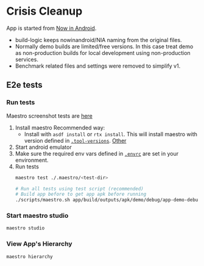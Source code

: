 # Crisis Cleanup

App is started from [Now in Android](https://github.com/android/nowinandroid).

- build-logic keeps nowinandroid/NIA naming from the original files.
- Normally demo builds are limited/free versions. In this case treat demo as non-production builds
  for local development using non-production services.
- Benchmark related files and settings were removed to simplify v1.

## E2e tests

### Run tests

Maestro screenshot tests
are [here](https://github.com/CrisisCleanup/crisis-cleanup-mobile-app-ui-tests)

1. Install maestro
   Recommended way:
    - Install with `asdf install` or `rtx install`. This will install maestro with version defined
      in [`.tool-versions`](.tool-versions).
      [Other](https://maestro.mobile.dev/getting-started/installing-maestro)
2. Start android emulator
3. Make sure the required env vars defined in [`.envrc`](.envrc) are set in your environment.
4. Run tests
    ```sh
    maestro test ./.maestro/<test-dir>

    # Run all tests using test script (recommended)
    # Build app before to get app apk before running
    ./scripts/maestro.sh app/build/outputs/apk/demo/debug/app-demo-debug.apk local
    ```

### Start maestro studio

```sh
maestro studio
```

### View App's Hierarchy

```sh
maestro hierarchy
```
